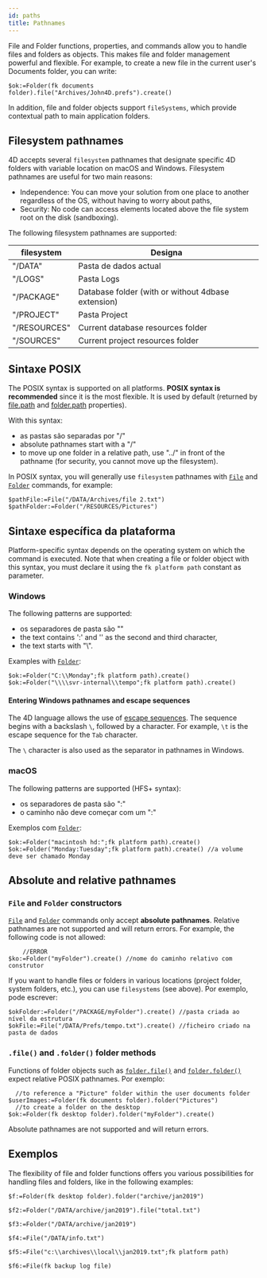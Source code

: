 ```yaml
---
id: paths
title: Pathnames
---
```


File and Folder functions, properties, and commands allow you to handle files and folders as objects. This makes file and folder management powerful and flexible. For example, to create a new file in the current user's Documents folder, you can write:

```4d
$ok:=Folder(fk documents folder).file("Archives/John4D.prefs").create()
```

In addition, file and folder objects support `fileSystems`, which provide contextual path to main application folders.


## Filesystem pathnames

4D accepts several `filesystem` pathnames that designate specific 4D folders with variable location on macOS and Windows. Filesystem pathnames are useful for two main reasons:

- Independence: You can move your solution from one place to another regardless of the OS, without having to worry about paths,
- Security: No code can access elements located above the file system root on the disk (sandboxing).

The following filesystem pathnames are supported:

| filesystem   | Designa                                            |
| ------------ | -------------------------------------------------- |
| "/DATA"      | Pasta de dados actual                              |
| "/LOGS"      | Pasta Logs                                         |
| "/PACKAGE"   | Database folder (with or without 4dbase extension) |
| "/PROJECT"   | Pasta Project                                      |
| "/RESOURCES" | Current database resources folder                  |
| "/SOURCES"   | Current project resources folder                   |

## Sintaxe POSIX

The POSIX syntax is supported on all platforms. **POSIX syntax is recommended** since it is the most flexible. It is used by default (returned by [file.path](../API/FileClass.md#path) and [folder.path](../API/FolderClass.md#path) properties).

With this syntax:

- as pastas são separadas por "/"
- absolute pathnames start with a "/"
- to move up one folder in a relative path, use "../" in front of the pathname (for security, you cannot move up the filesystem).

In POSIX syntax, you will generally use `filesystem` pathnames with [`File`](../API/FileClass.md#file) and [`Folder`](../API/FolderClass.md#folder) commands, for example:

```4d
$pathFile:=File("/DATA/Archives/file 2.txt")
$pathFolder:=Folder("/RESOURCES/Pictures")
```



## Sintaxe específica da plataforma

Platform-specific syntax depends on the operating system on which the command is executed. Note that when creating a file or folder object with this syntax, you must declare it using the `fk platform path` constant as parameter.

### Windows

The following patterns are supported:

- os separadores de pasta são "\"
- the text contains ':' and '\' as the second and third character,
- the text starts with "\\".

Examples with [`Folder`](../API/FolderClass.md#folder):

```4d
$ok:=Folder("C:\\Monday";fk platform path).create()
$ok:=Folder("\\\\svr-internal\\tempo";fk platform path).create()
```

#### Entering Windows pathnames and escape sequences

The 4D language allows the use of [escape sequences](quick-tour.md#escape-sequences). The sequence begins with a backslash `\`, followed by a character. For example, `\t` is the escape sequence for the `Tab` character.

The `\` character is also used as the separator in pathnames in Windows.

### macOS

The following patterns are supported (HFS+ syntax):

- os separadores de pasta são ":"
- o caminho não deve começar com um ":"

Exemplos com [`Folder`](../API/FolderClass.md#folder):

```4d
$ok:=Folder("macintosh hd:";fk platform path).create()
$ok:=Folder("Monday:Tuesday";fk platform path).create() //a volume deve ser chamado Monday
```

## Absolute and relative pathnames

### `File` and `Folder` constructors

[`File`](../API/FileClass.md#file) and [`Folder`](../API/FolderClass.md#folder) commands only accept **absolute pathnames**. Relative pathnames are not supported and will return errors. For example, the following code is not allowed:

```4d
    //ERROR
$ko:=Folder("myFolder").create() //nome do caminho relativo com construtor
```

If you want to handle files or folders in various locations (project folder, system folders, etc.), you can use `filesystems` (see above). Por exemplo, pode escrever:

```4d
$okFolder:=Folder("/PACKAGE/myFolder").create() //pasta criada ao nível da estrutura
$okFile:=File("/DATA/Prefs/tempo.txt").create() //ficheiro criado na pasta de dados
```

### `.file()` and `.folder()` folder methods

Functions of folder objects such as [`folder.file()`](../API/FolderClass.md#file) and [`folder.folder()`](../API/FolderClass.md#folder-1) expect relative POSIX pathnames. Por exemplo:

```4d
  //to reference a "Picture" folder within the user documents folder
$userImages:=Folder(fk documents folder).folder("Pictures")
  //to create a folder on the desktop
$ok:=Folder(fk desktop folder).folder("myFolder").create()
```

Absolute pathnames are not supported and will return errors.


## Exemplos

The flexibility of file and folder functions offers you various possibilities for handling files and folders, like in the following examples:

```4d
$f:=Folder(fk desktop folder).folder("archive/jan2019")

$f2:=Folder("/DATA/archive/jan2019").file("total.txt")

$f3:=Folder("/DATA/archive/jan2019")

$f4:=File("/DATA/info.txt")

$f5:=File("c:\\archives\\local\\jan2019.txt";fk platform path)

$f6:=File(fk backup log file)
```